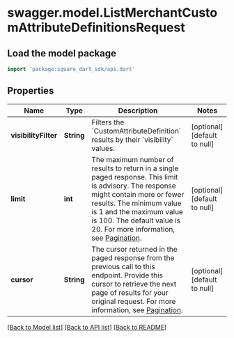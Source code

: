 # swagger.model.ListMerchantCustomAttributeDefinitionsRequest

## Load the model package
```dart
import 'package:square_dart_sdk/api.dart'
```

## Properties
Name | Type | Description | Notes
------------ | ------------- | ------------- | -------------
**visibilityFilter** | **String** | Filters the &#x60;CustomAttributeDefinition&#x60; results by their &#x60;visibility&#x60; values. | [optional] [default to null]
**limit** | **int** | The maximum number of results to return in a single paged response. This limit is advisory. The response might contain more or fewer results. The minimum value is 1 and the maximum value is 100. The default value is 20. For more information, see [Pagination](https://developer.squareup.com/docs/build-basics/common-api-patterns/pagination). | [optional] [default to null]
**cursor** | **String** | The cursor returned in the paged response from the previous call to this endpoint. Provide this cursor to retrieve the next page of results for your original request. For more information, see [Pagination](https://developer.squareup.com/docs/build-basics/common-api-patterns/pagination). | [optional] [default to null]

[[Back to Model list]](../README.md#documentation-for-models) [[Back to API list]](../README.md#documentation-for-api-endpoints) [[Back to README]](../README.md)

